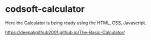 # codsoft-calculator
Here the Calculator is being ready using the HTML, CSS, Javascript. 

https://deepakgithub2001.github.io/The-Basic-Calculator/ 
